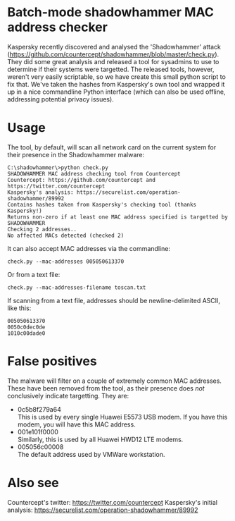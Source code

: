 # Batch-mode shadowhammer MAC address checker #

Kaspersky recently discovered and analysed the 'Shadowhammer' attack (https://github.com/countercept/shadowhammer/blob/master/check.py). They did some great analysis and released a tool for sysadmins to use to determine if their systems were targetted. The released tools, however, weren't very easily scriptable, so we have create this small python script to fix that. We've taken the hashes from Kaspersky's own tool and wrapped it up in a nice commandline Python interface (which can also be used offline, addressing potential privacy issues).

# Usage #

The tool, by default, will scan all network card on the current system for their presence in the Shadowhammer malware:
```
C:\shadowhammer\>python check.py
SHADOWHAMMER MAC address checking tool from Countercept
Countercept: https://github.com/countercept and https://twitter.com/countercept
Kaspersky's analysis: https://securelist.com/operation-shadowhammer/89992
Contains hashes taken from Kaspersky's checking tool (thanks Kaspersky!)
Returns non-zero if at least one MAC address specified is targetted by SHADOWHAMMER
Checking 2 addresses..
No affected MACs detected (checked 2)
```

It can also accept MAC addresses via the commandline:
```
check.py --mac-addresses 005050613370
```

Or from a text file:
```
check.py --mac-addresses-filename toscan.txt
```
If scanning from a text file, addresses should be newline-delimited ASCII, like this:
```
005050613370
0050c0dec0de
1010c00dade0
```

# False positives #

The malware will filter on a couple of extremely common MAC addresses. These have been removed from the tool, as their presence does _not_ conclusively indicate targetting. They are:

- 0c5b8f279a64\
  This is used by every single Huawei E5573 USB modem. If you have this modem, you will have this MAC address.
- 001e101f0000\
  Similarly, this is used by all Huawei HWD12 LTE modems.
- 005056c00008\
  The default address used by VMWare workstation.

# Also see #

Countercept's twitter: https://twitter.com/countercept
Kaspersky's initial analysis: https://securelist.com/operation-shadowhammer/89992
